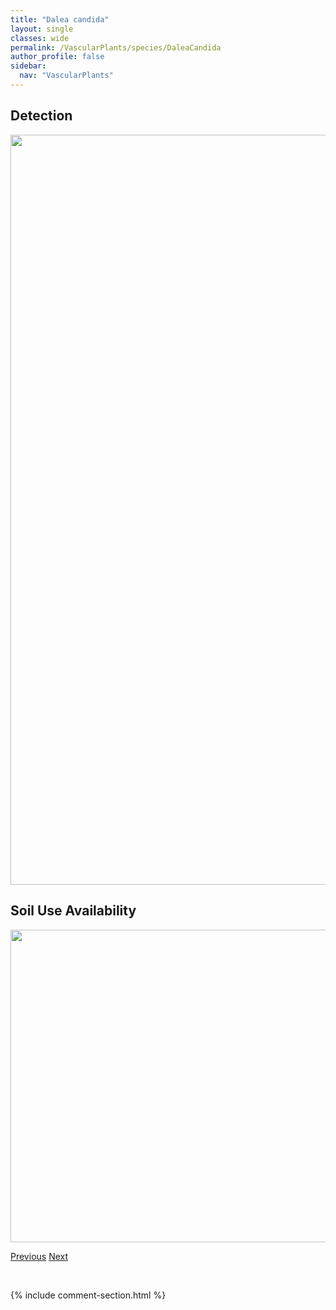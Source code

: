 ```yaml
---
title: "Dalea candida"
layout: single
classes: wide
permalink: /VascularPlants/species/DaleaCandida
author_profile: false
sidebar:
  nav: "VascularPlants"
---
```


<h2>Detection</h2>

<a href="https://drive.google.com/uc?export=view&id=1j1bW9npUd5HetBEqY04a_q4QSQ8jnR4J">
<img src="https://drive.google.com/uc?export=view&id=1j1bW9npUd5HetBEqY04a_q4QSQ8jnR4J" height = "1200" width = "800">
</a>


<h2>Soil Use Availability</h2>

<a href="https://drive.google.com/uc?export=view&id=1kKavgIvdvuoq6D4hlQKLF7cOmop3cMa7">
<img src="https://drive.google.com/uc?export=view&id=1kKavgIvdvuoq6D4hlQKLF7cOmop3cMa7" height = "500" width = "1000">
</a>


<a href="/DevelopmentWebsite/VascularPlants/species/DactylisGlomerata" class="pagination--pager" title="Dactylis glomerata">Previous</a> <a href="/DevelopmentWebsite/VascularPlants/species/DaleaPurpurea" class="pagination--pager" title="Dalea purpurea">Next</a>

<p>&nbsp;</p>

{% include comment-section.html %}
